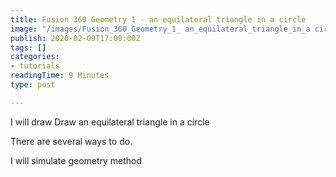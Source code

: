 ```yaml
---
title: Fusion 360 Geometry 1 - an equilateral triangle in a circle
image: "/images/Fusion_360_Geometry_1_ an_equilateral_triangle_in_a circle.jpg"
publish: 2020-02-09T17:00:00Z
tags: []
categories:
- tutorials
readingTime: 9 Minutes
type: post

---
```

I will draw Draw an equilateral triangle in a circle

There are several ways to do. 

I will simulate geometry method